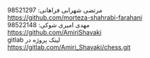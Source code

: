مرتضی شهرابی فراهانی: 98521297<br>
https://github.com/morteza-shahrabi-farahani<br>
مهدی امیری شوکی: 98522148<br>
https://github.com/AmiriShavaki<br>
gitlab لینک پروژه در<br>
https://gitlab.com/Amiri_Shavaki/chess.git

